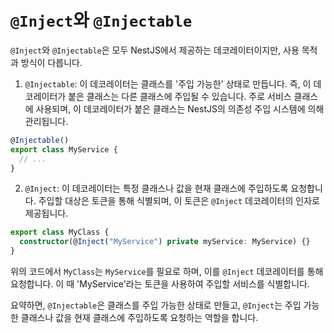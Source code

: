 # `@Inject`와 `@Injectable`

`@Inject`와 `@Injectable`은 모두 NestJS에서 제공하는 데코레이터이지만, 사용 목적과 방식이 다릅니다.

1. `@Injectable`: 이 데코레이터는 클래스를 '주입 가능한' 상태로 만듭니다. 즉, 이 데코레이터가 붙은 클래스는 다른 클래스에 주입될 수 있습니다. 주로 서비스 클래스에 사용되며, 이 데코레이터가 붙은 클래스는 NestJS의 의존성 주입 시스템에 의해 관리됩니다.

```typescript
@Injectable()
export class MyService {
  // ...
}
```

2. `@Inject`: 이 데코레이터는 특정 클래스나 값을 현재 클래스에 주입하도록 요청합니다. 주입할 대상은 토큰을 통해 식별되며, 이 토큰은 `@Inject` 데코레이터의 인자로 제공됩니다.

```typescript
export class MyClass {
  constructor(@Inject("MyService") private myService: MyService) {}
}
```

위의 코드에서 `MyClass`는 `MyService`를 필요로 하며, 이를 `@Inject` 데코레이터를 통해 요청합니다. 이 때 'MyService'라는 토큰을 사용하여 주입할 서비스를 식별합니다.

요약하면, `@Injectable`은 클래스를 주입 가능한 상태로 만들고, `@Inject`는 주입 가능한 클래스나 값을 현재 클래스에 주입하도록 요청하는 역할을 합니다.
